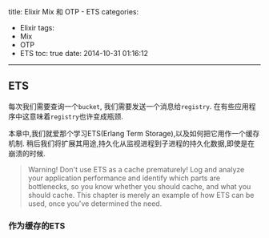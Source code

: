 title: Elixir Mix 和 OTP - ETS
categories:
  - Elixir
tags:
  - Mix
  - OTP
  - ETS
toc: true
date: 2014-10-31 01:16:12
---

## ETS

每次我们需要查询一个`bucket`, 我们需要发送一个消息给`registry`. 在有些应用程序中这意味着`registry`也许变成瓶颈.

本章中,我们就爱那个学习ETS(Erlang Term Storage),以及如何把它用作一个缓存机制. 稍后我们将扩展其用途,持久化从监视进程到子进程的持久化数据,即使是在崩溃的时候.

> Warning! Don't use ETS as a cache prematurely! Log and analyze your application performance and identify which parts are bottlenecks, so you know whether you should cache, and what you should cache. This chapter is merely an example of how ETS can be used, once you've determined the need.

### 作为缓存的ETS

